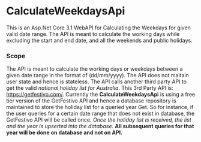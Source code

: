 # CalculateWeekdaysApi

This is an Asp.Net Core 3.1 WebAPI for Calculating the Weekdays for given valid date range. The API is meant to calculate the working days while excluding the start and end date, and all the weekends and public holidays.

### Scope
The API is meant to calculate the working days or weekdays between a given date range in the format of (dd/mm/yyyy). The API does not maitain user state and hence is stateless. The API calls another third party API to get the valid *national holiday list for Australia*. This 3rd Party API is: https://getfestivo.com/. Currently the **CalculateWeekdaysApi** is using a free tier version of the GetFestivo API and hence a database repository is maintained to store the holiday list for a queried year  Get. So for instance, if the user queries for a certain date range that does not exist in database, the GetFestivo API will be called once. *Once the holiday list is received, the list and the year is upserted into the database.* **All subsequent queries for that year will be done on database and not on API.** 
